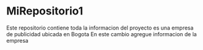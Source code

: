# MiRepositorio1
Este repositorio  contiene toda la informacion del proyecto
es una empresa de publicidad ubicada en Bogota
En este cambio agregue informacion de la empresa
